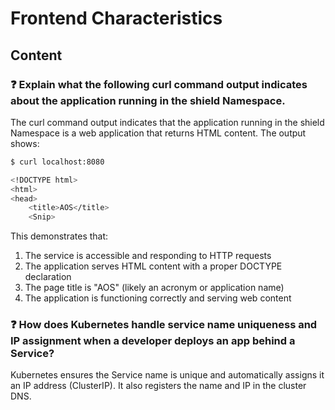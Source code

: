 # Frontend Characteristics

## Content

### ❓ Explain what the following curl command output indicates about the application running in the shield Namespace.
The curl command output indicates that the application running in the shield Namespace is a web application that returns HTML content. The output shows:

```bash
$ curl localhost:8080

<!DOCTYPE html>
<html>
<head>
    <title>AOS</title>
    <Snip>
```

This demonstrates that:
1. The service is accessible and responding to HTTP requests
2. The application serves HTML content with a proper DOCTYPE declaration
3. The page title is "AOS" (likely an acronym or application name)
4. The application is functioning correctly and serving web content

### ❓ How does Kubernetes handle service name uniqueness and IP assignment when a developer deploys an app behind a Service?
Kubernetes ensures the Service name is unique and automatically assigns it an IP address (ClusterIP). It also registers the name and IP in the cluster DNS.

